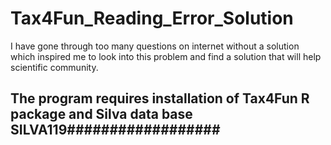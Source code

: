 # Tax4Fun_Reading_Error_Solution
I have gone through too many questions on internet without a solution which inspired me to look into this problem and find a solution that will help scientific community. 
## The program requires installation of Tax4Fun R package and Silva data base SILVA119##################
